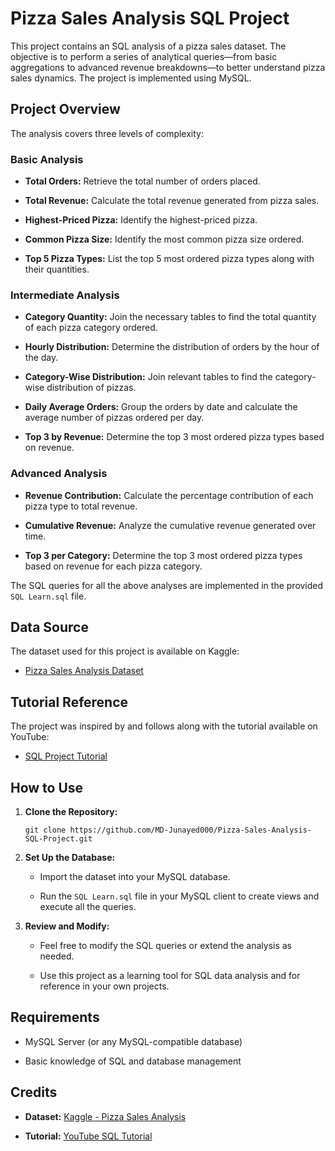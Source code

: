 Pizza Sales Analysis SQL Project
================================

This project contains an SQL analysis of a pizza sales dataset. The objective is to perform a series of analytical queries—from basic aggregations to advanced revenue breakdowns—to better understand pizza sales dynamics. The project is implemented using MySQL.

Project Overview
----------------

The analysis covers three levels of complexity:

### Basic Analysis

*   **Total Orders:** Retrieve the total number of orders placed.
    
*   **Total Revenue:** Calculate the total revenue generated from pizza sales.
    
*   **Highest-Priced Pizza:** Identify the highest-priced pizza.
    
*   **Common Pizza Size:** Identify the most common pizza size ordered.
    
*   **Top 5 Pizza Types:** List the top 5 most ordered pizza types along with their quantities.
    

### Intermediate Analysis

*   **Category Quantity:** Join the necessary tables to find the total quantity of each pizza category ordered.
    
*   **Hourly Distribution:** Determine the distribution of orders by the hour of the day.
    
*   **Category-Wise Distribution:** Join relevant tables to find the category-wise distribution of pizzas.
    
*   **Daily Average Orders:** Group the orders by date and calculate the average number of pizzas ordered per day.
    
*   **Top 3 by Revenue:** Determine the top 3 most ordered pizza types based on revenue.
    

### Advanced Analysis

*   **Revenue Contribution:** Calculate the percentage contribution of each pizza type to total revenue.
    
*   **Cumulative Revenue:** Analyze the cumulative revenue generated over time.
    
*   **Top 3 per Category:** Determine the top 3 most ordered pizza types based on revenue for each pizza category.
    

The SQL queries for all the above analyses are implemented in the provided `SQL Learn.sql` file.

Data Source
-----------

The dataset used for this project is available on Kaggle:

*   [Pizza Sales Analysis Dataset](https://www.kaggle.com/datasets/soumaghara/pizza-sales-analysis)
    

Tutorial Reference
------------------

The project was inspired by and follows along with the tutorial available on YouTube:

*   [SQL Project Tutorial](https://youtu.be/zZpMvAedh_E?si=CTsUtQmbdTJjfrCL)
    

How to Use
----------

1.  **Clone the Repository:**
    
    `git clone https://github.com/MD-Junayed000/Pizza-Sales-Analysis-SQL-Project.git ` 
    
2.  **Set Up the Database:**
    
    *   Import the dataset into your MySQL database.
        
    *   Run the `SQL Learn.sql` file in your MySQL client to create views and execute all the queries.
        
3.  **Review and Modify:**
    
    *   Feel free to modify the SQL queries or extend the analysis as needed.
        
    *   Use this project as a learning tool for SQL data analysis and for reference in your own projects.
        

Requirements
------------

*   MySQL Server (or any MySQL-compatible database)
    
*   Basic knowledge of SQL and database management
    


Credits
-------

*   **Dataset:** [Kaggle - Pizza Sales Analysis](https://www.kaggle.com/datasets/soumaghara/pizza-sales-analysis)
    
*   **Tutorial:** [YouTube SQL Tutorial](https://youtu.be/zZpMvAedh_E?si=CTsUtQmbdTJjfrCL)
